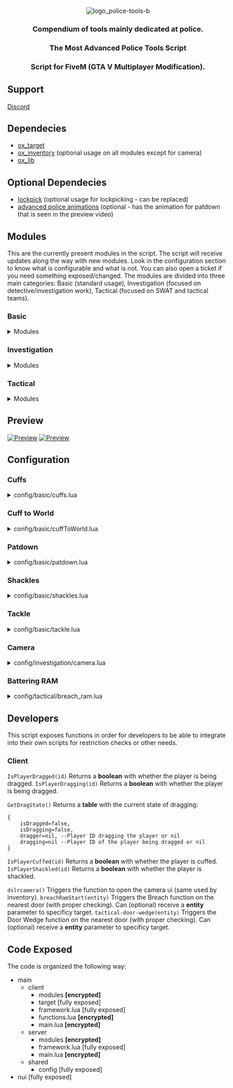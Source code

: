<div align="center">

![logo_police-tools-b](https://github.com/tugamars/tugamars-fivem/assets/25794492/835db55e-aeb8-49fd-8b22-9df6de4d1628)

### Compendium of tools mainly dedicated at police. 
### The Most Advanced Police Tools Script
### Script for FiveM (GTA V Multiplayer Modification).
</div>

## Support
[Discord](https://discord.tugamars.com)

## Dependecies
- [ox_target](https://github.com/overextended/ox_target)
- [ox_inventory](https://github.com/overextended/ox_inventory) (optional usage on all modules except for camera)
- [ox_lib](https://github.com/overextended/ox_lib)

## Optional Dependecies
- [lockpick](https://github.com/baguscodestudio/lockpick) (optional usage for lockpicking - can be replaced)
- [advanced police animations](https://forum.cfx.re/t/paid-advanced-police-animations/5173115) (optional - has the animation for patdown that is seen in the preview video)

## Modules
This are the currently present modules in the script. The script will receive updates along the way with new modules.
Look in the configuration section to know what is configurable and what is not. You can also open a ticket if you need something exposed/changed.
The modules are divided into three main categories: Basic (standard usage), Investigation (focused on detective/investigation work), Tactical (focused on SWAT and tactical teams). 

### Basic
<details>
<summary>Modules</summary>

#### Cuffs
Modular cuffing system highly configurable.
Comes with 3 pre-configured cuffing types (back cuff, front cuff and zipties). You can configure position (front/back), animation and items required (or no items at all) for each, as well as configure actions to remove it.
Standard cuffs comes with 3 pre-configured ways of being removed:
1) Uncuffing normally (using a key)
2) Cutting the cuffs/zipties (using a boltcutter or similar)
3) Lockping the cuffs [not available for zipties]

While cuffed the player won't be able to get into vehicles without help, won't be able to jump and won't be able to pull a gun.

#### Cuff to the world
Cuff a player to any object in the map. The maximum and minimum size of the object are configurable.
You can also use a list of objects instead of checking for size.
See Configuration for more information.

#### Grab
Drag a player with a proper walking animation being executed on the dragged player.
No configuration currently available.

#### Patdown
Quickly patdown a player, it will execute a animation (configurable) and then will return the items (configurable) that are present in the target player inventory/weaponwheel (or both - configurable).
See Configuration for more information.

#### Shackles
Restrains the legs of a player, makes him walk slower, doesn't allow to run.
Objects, ways of removing (similar to cuffs) and walkstyles are configurable.

#### Sit/Unseat in car
Immersive sit/unseat from vehicle with proper animations.
Vehicle needs to be unlocked for seat/unseat to work.

#### Tackle
Optimized and enhanced tackle system. The victim needs to press space to get up or otherwise they need to wait a configurable amount at which time it will let them up.
See Configuration for more information.
</details>

### Investigation

<details>
    <summary>Modules</summary>

### DSLR Camera
Realistic DSLR Camera with a interface 100% matching a real-life camera.
Take pictures that are automatically saved, zoom as much as you need, share your pictures with others.
Requires inventory to work for now.
Configuration is available.

</details>

### Tactical

<details>
    <summary>Modules</summary>

### Door Wedges
Inspired on SWAT 4 and Ready or Not, door wedges can be placed on doors to prevent them from being opened.
While they can be removed, it will take a few minutes and skill after being located.

### Battering RAM
Realistic hand-held Battering RAM to bring doors down (and also unlock them in locking systems).

</details>

## Preview
[![Preview](https://img.youtube.com/vi/bG943hVCae0/0.jpg)](https://www.youtube.com/watch?v=bG943hVCae0)
[![Preview](https://img.youtube.com/vi/Q5yts6gh6I8/0.jpg)](https://www.youtube.com/watch?v=Q5yts6gh6I8)

## Configuration

### Cuffs
<details>
    <summary>config/basic/cuffs.lua</summary>

```lua


--Cuffs module

Config.Cuffs={};

Config.Cuffs.Anims = {
    ["arrestee_back"]={
        dict="mp_arrest_paired",
        clip="crook_p2_back_left",
    },
    ["cop_back"]={
        dict="mp_arrest_paired",
        clip="cop_p2_back_left",
    },
    ["cop_front"]={
        dict="missheistfbisetup1",
        clip="unlock_loop_janitor"
    }
}

Config.Cuff = {
    ["fc"] = { -- front cuff command="/fc"
        name="Front Cuff Player",
        icon="handcuffs",
        direction=1, --Direction. Nil = do not check; 1 - front; 2 - behind; Direction where the target ped needs to be relative to player.
        animDo= {
            cop="cop_front",
        },
        animation={
            dict="anim@move_m@prisoner_cuffed",
            clip="idle",
        },
        uncuffAnim={
            dict="mp_arresting",
            clip="a_uncuff",
        },
        object={
            prop="p_cs_cuffs_02_s",
            rotation = {
                ["x"] = 0.0,
                ["y"] = -106.03,
                ["z"] = -0.015
            },
            position = {
                ["x"] = -0.07,
                ["y"] = 0.0,
                ["z"] = 0.075
            }
        },
        sound = {
            file="cuff",
            volume=0.5
        },
        actions = {
            cuff = {
                active = true,
                itemRequired=true,
                itemName="handcuffs",
            },
            uncuff = {
                active = true,
                itemRequired=true,
                itemName="handcuffs_key",
            },
            forceRemove = {
                active = true,
                itemRequired=true,
                itemName="boltcutter"
            },
            lockPick = {
                active = true,
                itemRequired=true,
                itemName="lockpicker"
            }
        }
    },
    ["bc"] = { -- back cuff (command=/bc)
        name="Back Cuff Player",
        icon="handcuffs",
        direction=2,
        animDo= {
            cop="cop_back",
            arrestee="arrestee_back",

        },
        animation={
            dict="mp_arresting",
            clip="idle",
        },
        uncuffAnim={
            dict="re@stag_do@",
            clip="untie_ped",
        },
        object={
            prop="p_cs_cuffs_02_s",
            rotation = {
                ["x"] = 118.683,
                ["y"] = -113.712,
                ["z"] = -340.35,
            },
            position = {
                ["x"] = -0.041,
                ["y"] = 0.063,
                ["z"] = 0.025
            }
        },
        sound = {
            file="cuff",
            volume=0.5,
        },
        actions = {
            cuff = {
                active = true,
                itemRequired=true,
                itemName="handcuffs",
            },
            uncuff = {
                active = true,
                itemRequired=true,
                itemName="handcuffs_key",
            },
            forceRemove = {
                active = true,
                itemRequired=true,
                itemName="boltcutter"
            },
            lockPick = {
                active = true,
                itemRequired=true,
                itemName="lockpicker"
            }
        }
    },
    ["ziptie"] = { -- zipties = (/ziptie)
        name="Ziptie Player",
        icon="handcuffs",
        direction=2,
        animDo= {
            cop="cop_back",
            arrestee="arrestee_back",

        },
        animation={
            dict="re@stag_do@idle_a",
            clip="idle_a_ped",
        },
        uncuffAnim={
            dict="re@stag_do@",
            clip="untie_ped",
        },
        object={
            prop="hei_prop_zip_tie_positioned",
            rotation = {
                ["x"] = -184.003,
                ["y"] = -101.33,
                ["z"] = -101.0,
            },
            position = {
                ["x"] = -0.036,
                ["y"] = -0.056,
                ["z"] = 0.015
            }
        },
        sound = {
            file="ziptie",
            volume=0.5
        },
        actions = {
            cuff = {
                active = true,
                itemRequired=true,
                itemName="zipties",
            },
            uncuff = {
                active = true,
                itemRequired=true,
                itemName="handcuffs_key",
            },
            forceRemove = {
                active = true,
                itemRequired=true,
                itemName="boltcutter"
            },
        }
    },
};

Config.Cuffs.Skillcheck = { --Skillcheck on the player getting cuffed to try and escape
    Enable=true,
    Difficulties={'medium'},
    Keys={'w','a','s','d'}
}
```

</details>

### Cuff to World
<details>
    <summary>config/basic/cuffToWorld.lua</summary>

```lua
Config.cuffToWorld = {
    type="size", -- size or object
    size = {
        max=5.0,
        min=0.2,
    },
    objectList={
        'prop_streetlight_01','prop_streetlight_01b','prop_streetlight_02','prop_streetlight_03','prop_streetlight_03b','prop_streetlight_03c','prop_streetlight_03d','prop_streetlight_03e','prop_streetlight_04','prop_streetlight_05','prop_streetlight_05_b','prop_streetlight_06','prop_streetlight_07a','prop_streetlight_07b','prop_streetlight_08','prop_streetlight_09','prop_streetlight_10','prop_streetlight_11a','prop_streetlight_11b','prop_streetlight_11c','prop_streetlight_12a','prop_streetlight_12b','prop_streetlight_14a','prop_streetlight_15a','prop_streetlight_16a'
    }
};
```
</details>

### Patdown
<details>
    <summary>config/basic/patdown.lua</summary>

```lua
Config.Patdown = {
    Enable = true,
    Anims = {
        Executor = {
            lib = "frisk@animation",
            anim = "frisk_clip"
        },
        Victim = {
            car = {
                {
                    lib = "handsonhood@animation",
                    clip = "handsonhood_clip",
                },
                {
                    lib = "handsonhood2@animation",
                    clip = "handsonhood2_clip",
                },
                {
                    lib = "handsonhood3@animation",
                    clip = "handsonhood3_clip",
                }
            },
            nocar = {
                {
                    lib = "handsonhood3@animation",
                    clip = "handsonhood3_clip",
                }
            }
        }
    },
    Check = {
        WeaponWheel=false,
        InventoryItems=true,
    },
    InventoryItems={
        ["WEAPON_PISTOL"]="pistol"
    },
    CategoryTexts={
        ["long_rifle"]="Long Weapon",
        ["pistol"]="Small Weapon",
        ["smg"]="Medium Weapon",
        ["melee"]="Melee",
        ["shotgun"]="Medium Weapon",
        ["throwable"]="Feels like a grenade",
        ["other"]="Something unknown",
        ["heavy_weapon"]="Arsenal",
    },
    WeaponsList = {
        ["weapon_advancedrifle"]="long_rifle",
        ["weapon_appistol"]="pistol",
        ["weapon_assaultrifle"]="long_rifle",
        ["weapon_assaultrifle_mk2"]="long_rifle",
        ["weapon_assaultshotgun"]="shotgun",
        ["weapon_assaultsmg"]="smg",
        ["weapon_autoshotgun"]="shotgun",
        ["weapon_bat"]="melee",
        ["weapon_ball"]="throwable",
        ["weapon_battleaxe"]="melee",
        ["weapon_bottle"]="melee",
        ["weapon_bullpuprifle"]="long_rifle",
        ["weapon_bullpuprifle_mk2"]="long_rifle",
        ["weapon_bullpupshotgun"]="shotgun",
        ["weapon_bzgas"]="throwable",
        ["weapon_carbinerifle"]="long_rifle",
        ["weapon_carbinerifle_mk2"]="long_rifle",
        ["weapon_combatmg"]="long_rifle",
        ["weapon_combatmg_mk2"]="long_rifle",
        ["weapon_combatpdw"]="smg",
        ["weapon_combatpistol"]="pistol",
        ["weapon_compactlauncher"]="heavy_weapon",
        ["weapon_compactrifle"]="long_rifle",
        ["weapon_crowbar"]="melee",
        ["weapon_dagger"]="melee",
        ["weapon_dbshotgun"]="shotgun",
        ["weapon_doubleaction"]="pistol",
        ["weapon_fireextinguisher"]="other",
        ["weapon_firework"]="heavy_weapon",
        ["weapon_flare"]="throwable",
        ["weapon_flaregun"]="pistol",
        ["weapon_flashlight"]="melee",
        ["weapon_golfclub"]="melee",
        ["weapon_grenade"]="throwable",
        ["weapon_grenadelauncher"]="heavy_weapon",
        ["weapon_gusenberg"]="long_rifle",
        ["weapon_hammer"]="melee",
        ["weapon_hatchet"]="melee",
        ["weapon_heavypistol"]="pistol",
        ["weapon_heavyshotgun"]="shotgun",
        ["weapon_heavysniper"]="long_rifle",
        ["weapon_heavysniper_mk2"]="long_rifle",
        ["weapon_hominglauncher"]="heavy_weapon",
        ["weapon_knife"]="melee",
        ["weapon_knuckle"]="melee",
        ["weapon_machete"]="melee",
        ["weapon_machinepistol"]="pistol",
        ["weapon_marksmanpistol"]="smg",
        ["weapon_marksmanrifle"]="long_rifle",
        ["weapon_marksmanrifle_mk2"]="long_rifle",
        ["weapon_mg"]="long_rifle",
        ["weapon_microsmg"]="smg",
        ["weapon_minigun"]="heavy_weapon",
        ["weapon_minismg"]="smg",
        ["weapon_molotov"]="throwable",
        ["weapon_musket"]="shotgun",
        ["weapon_nightstick"]="melee",
        ["weapon_petrolcan"]="other",
        ["weapon_pipebomb"]="throwable",
        ["weapon_pistol"]="pistol",
        ["weapon_pistol50"]="pistol",
        ["weapon_pistol_mk2"]="pistol",
        ["weapon_poolcue"]="melee",
        ["weapon_proxmine"]="throwable",
        ["weapon_pumpshotgun"]="shotgun",
        ["weapon_pumpshotgun_mk2"]="shotgun",
        ["weapon_railgun"]="heavy_weapon",
        ["weapon_revolver"]="pistol",
        ["weapon_revolver_mk2"]="pistol",
        ["weapon_rpg"]="heavy_weapon",
        ["weapon_sawnoffshotgun"]="shotgun",
        ["weapon_smg"]="smg",
        ["weapon_smg_mk2"]="smg",
        ["weapon_smokegrenade"]="throwable",
        ["weapon_sniperrifle"]="long_rifle",
        ["weapon_snowball"]="throwable",
        ["weapon_snspistol"]="pistol",
        ["weapon_snspistol_mk2"]="pistol",
        ["weapon_specialcarbine"]="long_rifle",
        ["weapon_specialcarbine_mk2"]="long_rifle",
        ["weapon_stickybomb"]="throwable",
        ["weapon_stungun"]="other",
        ["weapon_switchblade"]="melee",
        ["weapon_vintagepistol"]="pistol",
        ["weapon_wrench"]="melee",
        ["weapon_raypistol"]="pistol",
        ["weapon_raycarbine"]="long_rifle",
        ["weapon_rayminigun"]="heavy_weapon",
        ["weapon_stone_hatchet"]="melee",
    }
};
```
</details>


### Shackles
<details>
    <summary>config/basic/shackles.lua</summary>

```lua
Config.Shackles = {
    objects = {
        left = {
            position = vector3(-0.0095, 0.103, 0.01),
            rotation = vector3(-90.0,-20.0,0.0),
            bone = 14201,
        },
        right = {
            position = vector3(-0.0095, 0.103, 0.01),
            rotation = vector3(-90.0,-20.0,0.0),
            bone = 52301,
        },
    },
    walkstyle="anim_group_move_ballistic",
    sound = {
        file="cuff",
        volume=0.5
    },
    actions = {
        cuff = {
            active = true,
            itemRequired=true,
            itemName="legshackles",
        },
        uncuff = {
            active = true,
            itemRequired=true,
            itemName="handcuffs_key",
        },
        forceRemove = {
            active = true,
            itemRequired=true,
            itemName="boltcutter"
        },
        lockPick = {
            active = true,
            itemRequired=true,
            itemName="lockpicker"
        }
    }
};
```
</details>

### Tackle
<details>
    <summary>config/basic/tackle.lua</summary>

```lua
Config.Tackle = {
    Anims = {
        Executor = {
            lib = "missmic2ig_11",
            anim = "mic_2_ig_11_intro_goon"
        },
        Victim = {
            lib = "missmic2ig_11",
            anim = "mic_2_ig_11_intro_p_one"
        }
    },
    Distance = 2.0,
    TimeOnGround = {
        executor=3000,
        victim=5000,
    }
};
```
</details>

### Camera
<details>
    <summary>config/investigation/camera.lua</summary>

```lua
Config.Camera = {
    HudResource="tugamars_hud", -- Additional HUD to hide.
    FovMax=50.0,
    FovMin=1.0, -- max zoom (less = more zoom)
    ZoomSpeed=1.5, -- camera zoom speed
    SpeedHorizontal= 2.0, -- Speed rot camera horizontal
    SpeedVertical=2.0, -- Speed rot camera vertically
    Webhook="#", --Valid discord webhook
};
```
</details>

### Battering RAM
<details>
    <summary>config/tactical/breach_ram.lua</summary>

```lua
Config.BreachRam = {
    useItem=true,
    itemName="battering_ram_tool",
    enableCommand=true, --will register a command
    commandName="breachram"
};
```
</details>

## Developers

This script exposes functions in order for developers to be able to integrate into their own scripts for restriction checks or other needs.

### Client

``IsPlayerDragged(id)`` Returns a **boolean** with whether the player is being dragged.
``IsPlayerDragging(id)`` Returns a **boolean** with whether the player is being dragged.

``GetDragState()`` Returns a **table** with the current state of dragging:
```
{
    isDragged=false,
    isDragging=false,
    dragger=nil, --Player ID dragging the player or nil
    dragging=nil --Player ID of the player being dragged or nil
}
```
``IsPlayerCuffed(id)`` Returns a **boolean** with whether the player is cuffed.
``IsPlayerShackled(id)`` Returns a **boolean** with whether the player is shackled.


``dslrcamera()`` Triggers the function to open the camera ui (same used by inventory).
``breachRamStart(entity)`` Triggers the Breach function on the nearest door (with proper checking). Can (optional) receive a **entity** parameter to specificy target.
``tactical-door-wedge(entity)`` Triggers the Door Wedge function on the nearest door (with proper checking).  Can (optional) receive a **entity** parameter to specificy target.



## Code Exposed

The code is organized the following way:

- main
  - client
    - modules **[encrypted]**
    - target [fully exposed]
    - framework.lua [fully exposed]
    - functions.lua **[encrypted]**
    - main.lua **[encrypted]**
  - server
    - modules **[encrypted]**
    - framework.lua [fully exposed]
    - main.lua **[encrypted]**
  - shared
    - config [fully exposed]
- nui [fully exposed]
